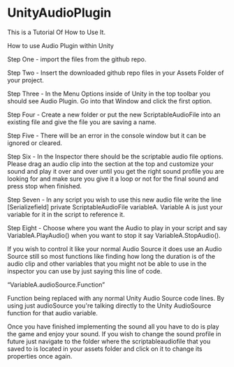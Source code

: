 # UnityAudioPlugin


This is a Tutorial Of How to Use It.

How to use Audio Plugin within Unity


Step One - import the files from the github repo.




Step Two - Insert the downloaded github repo files in your Assets Folder of your project.




Step Three - In the Menu Options inside of Unity in the top toolbar you should see Audio Plugin. Go into that Window and click the first option.




Step Four - Create a new folder or put the new ScriptableAudioFile into an existing file and give the file you are saving a name.




Step Five - There will be an error in the console window but it can be ignored or cleared. 




Step Six - In the Inspector there should be the scriptable audio file options. Please drag an audio clip into the section at the top and customize your sound and play it over and over until you get the right sound profile you are looking for and make sure you give it a loop or not for the final sound and press stop when finished.



Step Seven - In any script you wish to use this new audio file write the line 
[Serializefield] private ScriptableAudioFile variableA. Variable A is just your variable for it in the script to reference it.

Step Eight - Choose where you want the Audio to play in your script and say VariableA.PlayAudio() when you want to stop it say VariableA.StopAudio(). 

If you wish to control it like your normal Audio Source it does use an Audio Source still so most functions like finding how long the duration is of the audio clip and other variables that you might not be able to use in the inspector you can use by just saying this line of code.

“VariableA.audioSource.Function”

Function being replaced with any normal Unity Audio Source code lines. By using just audioSource you're talking directly to the Unity AudioSource function for that audio variable.


Once you have finished implementing the sound all you have to do is play the game and enjoy your sound. If you wish to change the sound profile in future just navigate to the folder where the scriptableaudiofile that you saved to is located in your assets folder and click on it to change its properties once again.
